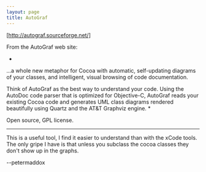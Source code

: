 ```yaml
---
layout: page
title: AutoGraf
---
```


[http://autograf.sourceforge.net/]

From the AutoGraf web site:

*
...a whole new metaphor for Cocoa with automatic, self-updating diagrams of your classes, and intelligent, visual browsing of code documentation.

Think of AutoGraf as the best way to understand your code. Using the AutoDoc code parser that is optimized for Objective-C, AutoGraf reads your existing Cocoa code and generates UML class diagrams rendered beautifully using Quartz and the AT&T Graphviz engine.
*

Open source, GPL license.

----

This is a useful tool, I find it easier to understand than with the xCode tools.
The only gripe I have is that unless you subclass the cocoa classes they don't show up in the graphs.

--petermaddox


